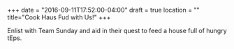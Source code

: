 +++
date = "2016-09-11T17:52:00-04:00"
draft = true
location = ""
title="Cook Haus Fud with Us!"
+++

Enlist with Team Sunday and aid in their quest to feed a house full of hungry tEps.
